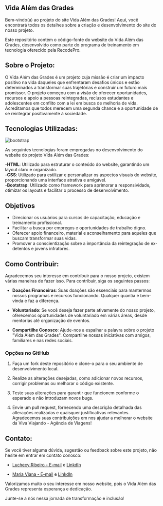 ## **Vida Além das Grades**

   Bem-vindo(a) ao projeto do site Vida Além das Grades! Aqui, você encontrará todos os detalhes sobre a criação e desenvolvimento do site do nosso projeto.
   
   Este repositório contém o código-fonte do website do Vida Além das Grades, desenvolvido como parte do programa de treinamento em tecnologia oferecido pela RecodePro.

## **Sobre o Projeto:**  

   O Vida Além das Grades é um projeto cuja missão é criar um impacto positivo na vida daqueles que enfrentaram desafios únicos e estão determinados a transformar suas trajetórias e construir um futuro mais promissor. O projeto começou com a visão de oferecer oportunidades, recursos e apoio a pessoas reintegradas, reclusos estudantes e adolescentes em conflito com a lei em busca de melhoria de vida. Acreditamos que todos merecem uma segunda chance e a oportunidade de se reintegrar positivamente à sociedade.

## **Tecnologias Utilizadas:**  
![bootstrap](https://img.shields.io/badge/-Bootstrap-white?style=for-the-badge&logo=bootstrap&color=7952B3&logoColor=white)
   
   As seguintes tecnologias foram empregadas no desenvolvimento do website do projeto Vida Além das Grades:

-**HTML**: Utilizado para estruturar o conteúdo do website, garantindo um layout claro e organizado.  
-**CSS**: Utilizado para estilizar e personalizar os aspectos visuais do website, proporcionando uma interface atrativa e amigável.  
-**Bootstrap**: Utilizado como framework para aprimorar a responsividade, otimizar os layouts e facilitar o processo de desenvolvimento.

## Objetivos

- Direcionar os usuários para cursos de capacitação, educação e treinamento profissional.
- Facilitar a busca por empregos e oportunidades de trabalho digno.
- Oferecer apoio financeiro, material e aconselhamento para aqueles que buscam transformar suas vidas.
- Promover a conscientização sobre a importância da reintegração de ex-detentos e jovens infratores.

## Como Contribuir: 

   Agradecemos seu interesse em contribuir para o nosso projeto, existem várias maneiras de fazer isso. Para contribuir, siga os seguintes passos:

- **Doações Financeiras**: Suas doações são essenciais para mantermos nossos programas e recursos funcionando. Qualquer quantia é bem-vinda e faz a diferença.

- **Voluntariado**: Se você deseja fazer parte ativamente do nosso projeto, oferecemos oportunidades de voluntariado em várias áreas, desde mentorias até organização de eventos.

- **Compartilhe Conosco**: Ajude-nos a espalhar a palavra sobre o projeto "Vida Além das Grades". Compartilhe nossas iniciativas com amigos, familiares e nas redes sociais.

### Opções no GitHub

1. Faça um fork deste repositório e clone-o para o seu ambiente de desenvolvimento local.

2. Realize as alterações desejadas, como adicionar novos recursos, corrigir problemas ou melhorar o código existente.

3. Teste suas alterações para garantir que funcionem conforme o esperado e não introduzam novos bugs.

4. Envie um pull request, fornecendo uma descrição detalhada das alterações realizadas e quaisquer justificativas relevantes.
   Agradecemos suas contribuições em nos ajudar a melhorar o website da Viva Viajando - Agência de Viagens!

## Contato:  

   Se você tiver alguma dúvida, sugestão ou feedback sobre este projeto, não hesite em entrar em contato conosco:  

- <a href="mailto:luchecyribeiro@outlook.com">Luchecy Ribeiro - E-mail</a>
  e [LinkdIn](https://www.linkedin.com/in/luchecyribeiro/)

- <a href="mailto:mariaviana05091997@gmail.com">Maria Viana - E-mail</a> e [LinkdIn](https://www.linkedin.com/in/maria-viana-688166230/)
   
Valorizamos muito o seu interesse em nosso website, pois o Vida Além das Grades representa esperança e dedicação.

Junte-se a nós nessa jornada de transformação e inclusão!
